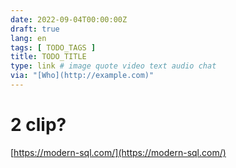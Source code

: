 ```yaml
---
date: 2022-09-04T00:00:00Z
draft: true
lang: en
tags: [ TODO_TAGS ]
title: TODO_TITLE
type: link # image quote video text audio chat
via: "[Who](http://example.com)"
---
```



# 2 clip?
[https://modern-sql.com/](https://modern-sql.com/)

